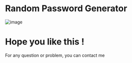# Random Password Generator 

![image](https://github.com/user-attachments/assets/2fe6132b-9cda-46fc-87f7-1ec95758956c)

# Hope you like this ! 
For any question or problem, you can contact me
